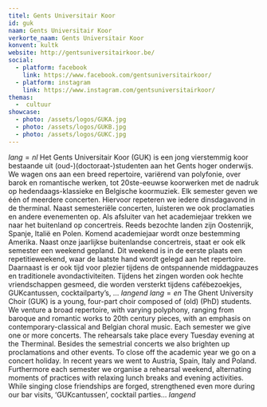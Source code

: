 ```yaml
---
titel: Gents Universitair Koor
id: guk
naam: Gents Universitair Koor
verkorte_naam: Gents Universitair Koor
konvent: kultk
website: http://gentsuniversitairkoor.be/
social: 
  - platform: facebook
    link: https://www.facebook.com/gentsuniversitairkoor/
  - platform: instagram
    link: https://www.instagram.com/gentsuniversitairkoor/
themas:
  -  cultuur
showcase:
  - photo: /assets/logos/GUKA.jpg
  - photo: /assets/logos/GUKB.jpg
  - photo: /assets/logos/GUKC.jpg
---
```


$lang=nl$ 
Het Gents Universitair Koor (GUK) is een jong vierstemmig koor bestaande uit (oud-)(doctoraat-)studenten aan het Gents hoger onderwijs. We wagen ons aan een breed repertoire, variërend van polyfonie, over barok en romantische werken, tot 20ste-eeuwse koorwerken met de nadruk op hedendaags-klassieke en Belgische koormuziek. Elk semester geven we één of meerdere concerten. Hiervoor repeteren we iedere dinsdagavond in de therminal. Naast semesteriële concerten, luisteren we ook proclamaties en andere evenementen op. Als afsluiter van het academiejaar trekken we naar het buitenland op concertreis. Reeds bezochte landen zijn Oostenrijk, Spanje, Italië en Polen. Komend academiejaar wordt onze bestemming Amerika. Naast onze jaarlijkse buitenlandse concertreis, staat er ook elk semester een weekend gepland. Dit weekend is in de eerste plaats een repetitieweekend, waar de laatste hand wordt gelegd aan het repertoire. Daarnaast is er ook tijd voor plezier tijdens de ontspannende middagpauzes en traditionele avondactiviteiten. Tijdens het zingen worden ook hechte vriendschappen gesmeed, die worden versterkt tijdens cafébezoekjes, GUKcantussen, cocktailparty’s, … 
$langend$ 
$lang=en$ 
The Ghent University Choir (GUK) is a young, four-part choir composed of (old) (PhD) students. We venture a broad repertoire, with varying polyphony, ranging from baroque and romantic works to 20th century pieces, with an emphasis on contemporary-classical and Belgian choral music. Each semester we give one or more concerts. The rehearsals take place every Tuesday evening at the Therminal. Besides the semestrial concerts we also brighten up proclamations and other events. To close off the academic year we go on a concert holiday. In recent years we went to Austria, Spain, Italy and Poland. Furthermore each semester we organise a rehearsal weekend, alternating moments of practices with relaxing lunch breaks and evening activities. While singing close friendships are forged, strengthened even more during our bar visits, ‘GUKcantussen’, cocktail parties… 
$langend$
